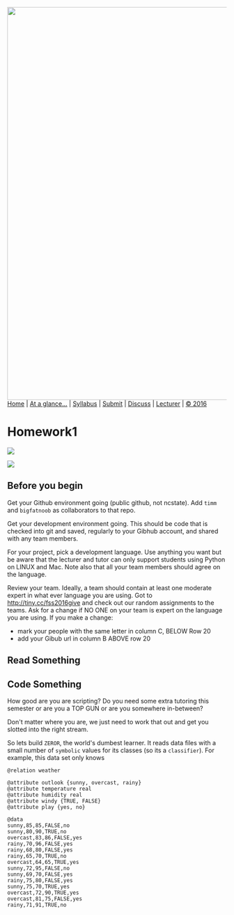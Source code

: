 [<img width=900 src="https://raw.githubusercontent.com/txt/fss16/master/img/fss16.png">](http://tiny.cc/fss2016)   
[Home](http://tiny.cc/fss2016) |
[At a glance...](https://github.com/txt/fss16/blob/master/doc/glance.md) |
[Syllabus](https://github.com/txt/fss16/blob/master/doc/syllabus.md) |
[Submit](http://tiny.cc/fss2016give) |
[Discuss](https://fss16.slack.com/) |
[Lecturer](http://menzies.us) |
[&copy; 2016](https://github.com/txt/fss16/blob/master/LICENSE.md) 


# Homework1

![](http://tiny.cc/soonish)


![](http://tiny.cc/homeworkish)

## Before you begin


Get your Github environment going (public github, not ncstate). Add `timm` and
`bigfatnoob`
as collaborators  to that repo.

Get your development environment going. This should be code that is checked into git
and saved, regularly to your Gibhub account, and shared with any team members.

For your project, pick a development language. Use anything you want but be aware that
the lecturer and tutor can only support students using
Python on LINUX and Mac. Note also that all your team members should agree on the language.

Review your team. Ideally, a team should contain at least one moderate expert
in what ever language you are using. Got to http://tiny.cc/fss2016give and check out
our random assignments to the teams. Ask for a change if NO ONE on your team is
expert on the language you are using. If you make a change:

- mark your people with the same letter in column C, BELOW Row 20
- add your Gibub url in column B ABOVE row 20

## Read Something


## Code Something




How good are you are scripting? Do you need some extra tutoring this semester
or are you a TOP GUN or are you somewhere in-between?

Don't matter where you are, we just need to work that out and get you slotted
into the right stream.

So lets build `ZEROR`, the world's dumbest learner. It reads data files with
a small number of
`symbolic` values for its classes (so its a `classifier`). For example,
this data set only
knows 
```
@relation weather

@attribute outlook {sunny, overcast, rainy}
@attribute temperature real
@attribute humidity real
@attribute windy {TRUE, FALSE}
@attribute play {yes, no}

@data
sunny,85,85,FALSE,no
sunny,80,90,TRUE,no
overcast,83,86,FALSE,yes
rainy,70,96,FALSE,yes
rainy,68,80,FALSE,yes
rainy,65,70,TRUE,no
overcast,64,65,TRUE,yes
sunny,72,95,FALSE,no
sunny,69,70,FALSE,yes
rainy,75,80,FALSE,yes
sunny,75,70,TRUE,yes
overcast,72,90,TRUE,yes
overcast,81,75,FALSE,yes
rainy,71,91,TRUE,no

```
